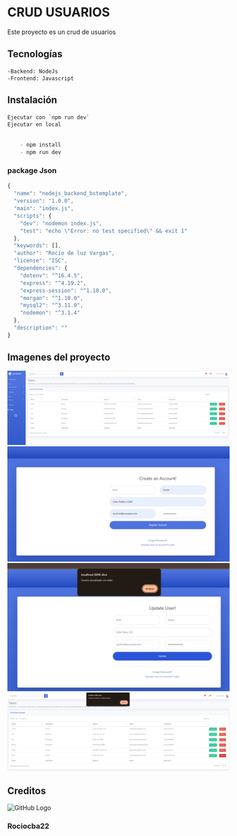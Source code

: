 # CRUD USUARIOS

Este proyecto es un crud de usuarios

## Tecnologías
    -Backend: NodeJs
    -Frontend: Javascript

## Instalación

    Ejecutar con `npm run dev`
    Ejecutar en local
```javascript

    - npm install
    - npm run dev

```

### package Json

```javascript
{
  "name": "nodejs_backend_bstemplate",
  "version": "1.0.0",
  "main": "index.js",
  "scripts": {
    "dev": "nodemon index.js",
    "test": "echo \"Error: no test specified\" && exit 1"
  },
  "keywords": [],
  "author": "Rocío de luz Vargas",
  "license": "ISC",
  "dependencies": {
    "dotenv": "^16.4.5",
    "express": "^4.19.2",
    "express-session": "^1.18.0",
    "morgan": "^1.10.0",
    "mysql2": "^3.11.0",
    "nodemon": "^3.1.4"
  },
  "description": ""
}

```
## Imagenes del proyecto
![frente](/ImagesNoBorrar/frente.jpg)
![Crear](/ImagesNoBorrar/register.jpg)
![Update](/ImagesNoBorrar/Update.jpg)
![Delete](/ImagesNoBorrar/Delete.jpg)


## Creditos

<img src="https://github.githubassets.com/images/modules/logos_page/GitHub-Mark.png" alt="GitHub Logo" width="50" height="50">

### Rociocba22